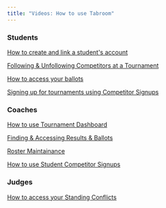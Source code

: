 ```yaml
---
title: "Videos: How to use Tabroom"
---
```


### Students

[How to create and link a student's
account](https://youtu.be/Rg5Jge3qpB4)

[Following & Unfollowing Competitors at a
Tournament](https://youtu.be/5FUBek-5-rE)

[How to access your ballots](https://youtu.be/jfflax7yt-g)

[Signing up for tournaments using Competitor
Signups](https://youtu.be/Gr3bG200nPg)

### Coaches

[How to use Tournament Dashboard](https://youtu.be/J8Hi-DlVGmM)

[Finding & Accessing Results & Ballots](https://youtu.be/8LYldnXMplU)

[Roster Maintainance](https://youtu.be/fJW8OqFNYk0)

[How to use Student Competitor Signups](https://youtu.be/xHdHYk4Tlew)

### Judges

[How to access your Standing Conflicts](https://youtu.be/dmfOfupBoDM)